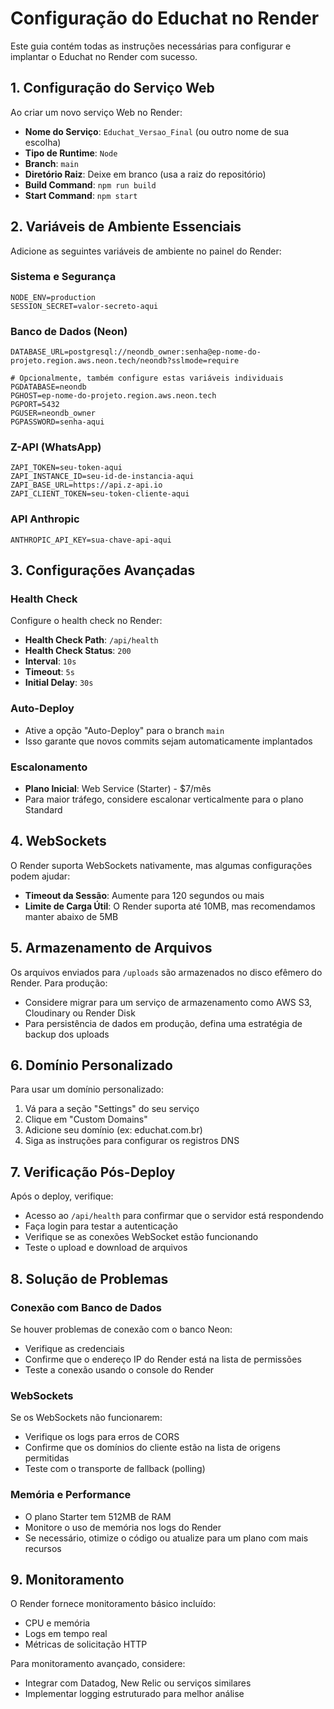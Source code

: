 # Configuração do Educhat no Render

Este guia contém todas as instruções necessárias para configurar e implantar o Educhat no Render com sucesso.

## 1. Configuração do Serviço Web

Ao criar um novo serviço Web no Render:

- **Nome do Serviço**: `Educhat_Versao_Final` (ou outro nome de sua escolha)
- **Tipo de Runtime**: `Node`
- **Branch**: `main`
- **Diretório Raiz**: Deixe em branco (usa a raiz do repositório)
- **Build Command**: `npm run build`
- **Start Command**: `npm start`

## 2. Variáveis de Ambiente Essenciais

Adicione as seguintes variáveis de ambiente no painel do Render:

### Sistema e Segurança
```
NODE_ENV=production
SESSION_SECRET=valor-secreto-aqui
```

### Banco de Dados (Neon)
```
DATABASE_URL=postgresql://neondb_owner:senha@ep-nome-do-projeto.region.aws.neon.tech/neondb?sslmode=require

# Opcionalmente, também configure estas variáveis individuais
PGDATABASE=neondb
PGHOST=ep-nome-do-projeto.region.aws.neon.tech
PGPORT=5432
PGUSER=neondb_owner
PGPASSWORD=senha-aqui
```

### Z-API (WhatsApp)
```
ZAPI_TOKEN=seu-token-aqui
ZAPI_INSTANCE_ID=seu-id-de-instancia-aqui
ZAPI_BASE_URL=https://api.z-api.io
ZAPI_CLIENT_TOKEN=seu-token-cliente-aqui
```

### API Anthropic
```
ANTHROPIC_API_KEY=sua-chave-api-aqui
```

## 3. Configurações Avançadas

### Health Check

Configure o health check no Render:

- **Health Check Path**: `/api/health`
- **Health Check Status**: `200`
- **Interval**: `10s`
- **Timeout**: `5s`
- **Initial Delay**: `30s`

### Auto-Deploy

- Ative a opção "Auto-Deploy" para o branch `main`
- Isso garante que novos commits sejam automaticamente implantados

### Escalonamento

- **Plano Inicial**: Web Service (Starter) - $7/mês
- Para maior tráfego, considere escalonar verticalmente para o plano Standard

## 4. WebSockets

O Render suporta WebSockets nativamente, mas algumas configurações podem ajudar:

- **Timeout da Sessão**: Aumente para 120 segundos ou mais
- **Limite de Carga Útil**: O Render suporta até 10MB, mas recomendamos manter abaixo de 5MB

## 5. Armazenamento de Arquivos

Os arquivos enviados para `/uploads` são armazenados no disco efêmero do Render. Para produção:

- Considere migrar para um serviço de armazenamento como AWS S3, Cloudinary ou Render Disk
- Para persistência de dados em produção, defina uma estratégia de backup dos uploads

## 6. Domínio Personalizado

Para usar um domínio personalizado:

1. Vá para a seção "Settings" do seu serviço
2. Clique em "Custom Domains"
3. Adicione seu domínio (ex: educhat.com.br)
4. Siga as instruções para configurar os registros DNS

## 7. Verificação Pós-Deploy

Após o deploy, verifique:

- Acesso ao `/api/health` para confirmar que o servidor está respondendo
- Faça login para testar a autenticação
- Verifique se as conexões WebSocket estão funcionando
- Teste o upload e download de arquivos

## 8. Solução de Problemas

### Conexão com Banco de Dados
Se houver problemas de conexão com o banco Neon:
- Verifique as credenciais
- Confirme que o endereço IP do Render está na lista de permissões
- Teste a conexão usando o console do Render

### WebSockets
Se os WebSockets não funcionarem:
- Verifique os logs para erros de CORS
- Confirme que os domínios do cliente estão na lista de origens permitidas
- Teste com o transporte de fallback (polling)

### Memória e Performance
- O plano Starter tem 512MB de RAM
- Monitore o uso de memória nos logs do Render
- Se necessário, otimize o código ou atualize para um plano com mais recursos

## 9. Monitoramento

O Render fornece monitoramento básico incluído:
- CPU e memória
- Logs em tempo real
- Métricas de solicitação HTTP

Para monitoramento avançado, considere:
- Integrar com Datadog, New Relic ou serviços similares
- Implementar logging estruturado para melhor análise 